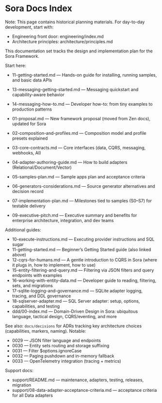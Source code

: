 # Sora Docs Index

Note: This page contains historical planning materials. For day-to-day development, start with:
- Engineering front door: engineering/index.md
- Architecture principles: architecture/principles.md

This documentation set tracks the design and implementation plan for the Sora Framework.

Start here:
- 11-getting-started.md — Hands-on guide for installing, running samples, and basic data APIs

- 13-messaging-getting-started.md — Messaging quickstart and capability-aware behavior
 - 14-messaging-how-to.md — Developer how-to: from tiny examples to production patterns

- 01-proposal.md — New framework proposal (moved from Zen docs), updated for Sora
- 02-composition-and-profiles.md — Composition model and profile presets explained
- 03-core-contracts.md — Core interfaces (data, CQRS, messaging, webhooks, AI)
- 04-adapter-authoring-guide.md — How to build adapters (Relational/Document/Vector)
- 05-samples-plan.md — Sample apps plan and acceptance criteria
- 06-generators-considerations.md — Source generator alternatives and decision record
- 07-implementation-plan.md — Milestones tied to samples (S0–S7) for testable delivery
- 09-executive-pitch.md — Executive summary and benefits for enterprise architecture, integration, and dev teams

Additional guides:
- 10-execute-instructions.md — Executing provider instructions and SQL sugar
 - 11-getting-started.md — Beginner’s Getting Started guide (also linked above)
 - 12-cqrs-for-humans.md — A gentle introduction to CQRS in Sora (where it plugs in, how to implement, how to use)
 - 15-entity-filtering-and-query.md — Filtering via JSON filters and query endpoints with examples
 - 16-working-with-entity-data.md — Developer guide to reading, filtering, sets, and migrations
- 17-sqlite-logging-and-governance.md — SQLite adapter logging, tracing, and DDL governance
 - 18-sqlserver-adapter.md — SQL Server adapter: setup, options, capabilities, and testing
 - ddd/00-index.md — Domain-Driven Design in Sora: ubiquitous language, tactical design, CQRS/eventing, and more

See also: `docs/decisions` for ADRs tracking key architecture choices (capabilities, markers, naming). Notable:
- 0029 — JSON filter language and endpoints
- 0030 — Entity sets routing and storage suffixing
- 0031 — Filter $options.ignoreCase
- 0032 — Paging pushdown and in-memory fallback
 - 0033 — OpenTelemetry integration (tracing + metrics)

Support docs:
- support/README.md — maintenance, adapters, testing, releases, migration
 - support/08-data-adapter-acceptance-criteria.md — acceptance criteria for all Data adapters
